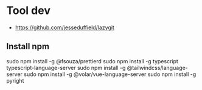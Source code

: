 # Tool dev
- https://github.com/jesseduffield/lazygit


## Install npm
sudo npm install -g @fsouza/prettierd
sudo npm install -g typescript typescript-language-server
sudo npm install -g @tailwindcss/language-server
sudo npm install -g @volar/vue-language-server
sudo npm install -g pyright
